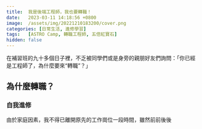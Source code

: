 ```yaml
---
title:  我是後端工程師，我也要轉職！
date:   2023-03-11 14:18:56 +0800
image:  /assets/img/20221210183200/cover.png
categories: [日常生活, 進修學習]
tags:   [ASTRO Camp, 轉職工程師, 五倍紅寶石]
hidden: false
---
```


在補習班的九十多個日子裡，不乏被同學們或是身旁的親朋好友們詢問：「你已經是工程師了，為什麼要來“轉職”？」

## 為什麼轉職？

### 自我進修
由於家庭因素，我不得已離開原先的工作崗位一段時間，雖然前前後後
